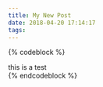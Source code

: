 ```yaml
---
title: My New Post
date: 2018-04-20 17:14:17
tags: 
---
```

{% codeblock %}
<div>
    this is a test
</div>
{% endcodeblock %}
